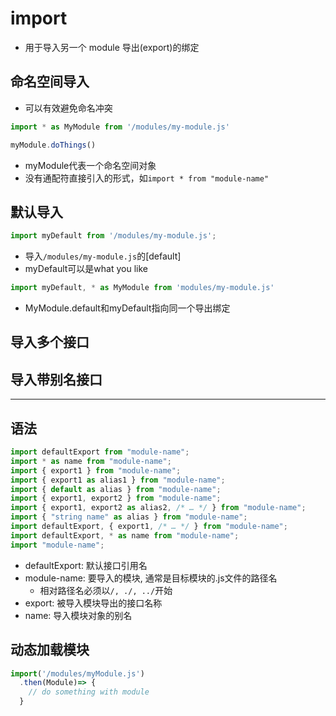 # import

- 用于导入另一个 module 导出(export)的绑定
 
## 命名空间导入

- 可以有效避免命名冲突

```javascript
import * as MyModule from '/modules/my-module.js'

myModule.doThings()
```

- myModule代表一个命名空间对象
- 没有通配符直接引入的形式，如`import * from "module-name"`

## 默认导入

```javascript
import myDefault from '/modules/my-module.js';
```

- 导入`/modules/my-module.js`的[default]
- myDefault可以是what you like

```javascript
import myDefault, * as MyModule from 'modules/my-module.js'
```

- MyModule.default和myDefault指向同一个导出绑定

## 导入多个接口

## 导入带别名接口

***

## 语法

```javascript
import defaultExport from "module-name";
import * as name from "module-name";
import { export1 } from "module-name";
import { export1 as alias1 } from "module-name";
import { default as alias } from "module-name";
import { export1, export2 } from "module-name";
import { export1, export2 as alias2, /* … */ } from "module-name";
import { "string name" as alias } from "module-name";
import defaultExport, { export1, /* … */ } from "module-name";
import defaultExport, * as name from "module-name";
import "module-name";
```

- defaultExport: 默认接口引用名
- module-name: 要导入的模块, 通常是目标模块的.js文件的路径名
  - 相对路径名必须以`/, ./, ../`开始
- export: 被导入模块导出的接口名称
- name: 导入模块对象的别名

## 动态加载模块

```javascript
import('/modules/myModule.js')
  .then(Module)=> {
    // do something with module
  }
```